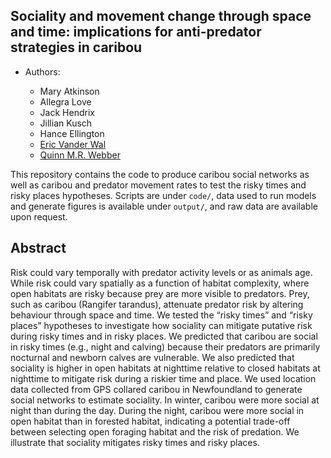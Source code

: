 
## Sociality and movement change through space and time: implications for anti-predator strategies in caribou


  - Authors:
      
      - Mary Atkinson 
      - Allegra Love 
      - Jack Hendrix
      - Jillian Kusch
      - Hance Ellington
      - [Eric Vander Wal](https://weel.gitlab.io/)
      - [Quinn M.R. Webber](https://qwebber.weebly.com/)

This repository contains the code to produce caribou social networks as well as caribou and predator movement rates to test the risky times and risky places hypotheses.
Scripts are under `code/`, data used to run models and generate figures is available under `output/`, and raw data are available upon request.


## Abstract

Risk could vary temporally with predator activity levels or as animals age. While risk could vary spatially as a function of habitat complexity, where open habitats are risky because prey are more visible to predators. Prey, such as caribou (Rangifer tarandus), attenuate predator risk by altering behaviour through space and time. We tested the “risky times” and “risky places” hypotheses to investigate how sociality can mitigate putative risk during risky times and in risky places. We predicted that caribou are social in risky times (e.g., night and calving) because their predators are primarily nocturnal and newborn calves are vulnerable. We also predicted that sociality is higher in open habitats at nighttime relative to closed habitats at nighttime to mitigate risk during a riskier time and place. We used location data collected from GPS collared caribou in Newfoundland to generate social networks to estimate sociality. In winter, caribou were more social at night than during the day. During the night, caribou were more social in open habitat than in forested habitat, indicating a potential trade-off between selecting open foraging habitat and the risk of predation. We illustrate that sociality mitigates risky times and risky places.
